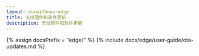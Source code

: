 ```yaml
---
layout: docwithnav-edge
title: 无线固件和软件更新
description: 无线固件和软件更新
---
```


{% assign docsPrefix = "edge/" %}
{% include docs/edge/user-guide/ota-updates.md %}